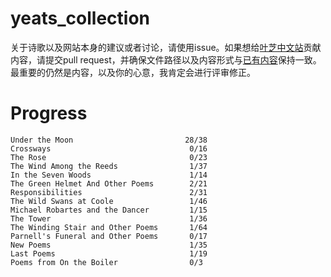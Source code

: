 # yeats_collection
关于诗歌以及网站本身的建议或者讨论，请使用issue。如果想给[叶芝中文站](https://yeats.liaoliao.one)贡献内容，请提交pull request，并确保文件路径以及内容形式与[已有内容](https://raw.githubusercontent.com/LiaoliaoLiu/yeats_collection/main/under-the-moon/behold-the-man.mdx)保持一致。最重要的仍然是内容，以及你的心意，我肯定会进行评审修正。

# Progress
```
Under the Moon                         28/38
Crossways                               0/16
The Rose                                0/23
The Wind Among the Reeds                1/37
In the Seven Woods                      1/14
The Green Helmet And Other Poems        2/21
Responsibilities                        2/31
The Wild Swans at Coole                 1/46
Michael Robartes and the Dancer         1/15
The Tower                               1/36
The Winding Stair and Other Poems       1/64
Parnell's Funeral and Other Poems       0/17
New Poems                               1/35
Last Poems                              1/19
Poems from On the Boiler                0/3
```
